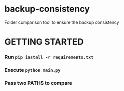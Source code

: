 # backup-consistency
Folder comparison tool to ensure the backup consistency

# GETTING STARTED

### Run `pip install -r requirements.txt`

### Execute `python main.py`

### Pass two PATHS to compare
